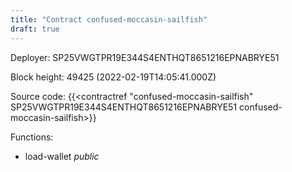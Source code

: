 ```yaml
---
title: "Contract confused-moccasin-sailfish"
draft: true
---
```

Deployer: SP25VWGTPR19E344S4ENTHQT8651216EPNABRYE51


 



Block height: 49425 (2022-02-19T14:05:41.000Z)

Source code: {{<contractref "confused-moccasin-sailfish" SP25VWGTPR19E344S4ENTHQT8651216EPNABRYE51 confused-moccasin-sailfish>}}

Functions:

* load-wallet _public_
